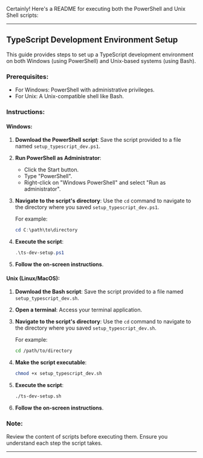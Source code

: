 Certainly! Here's a README for executing both the PowerShell and Unix Shell scripts:

---

## TypeScript Development Environment Setup

This guide provides steps to set up a TypeScript development environment on both Windows (using PowerShell) and Unix-based systems (using Bash).

### Prerequisites:

- For Windows: PowerShell with administrative privileges.
- For Unix: A Unix-compatible shell like Bash.

### Instructions:

#### Windows:

1. **Download the PowerShell script**: Save the script provided to a file named `setup_typescript_dev.ps1`.

2. **Run PowerShell as Administrator**:
   - Click the Start button.
   - Type "PowerShell".
   - Right-click on "Windows PowerShell" and select "Run as administrator".

3. **Navigate to the script's directory**:
   Use the `cd` command to navigate to the directory where you saved `setup_typescript_dev.ps1`.

   For example:
   ```powershell
   cd C:\path\to\directory
   ```

4. **Execute the script**:
   ```powershell
   .\ts-dev-setup.ps1
   ```

5. **Follow the on-screen instructions**.

#### Unix (Linux/MacOS):

1. **Download the Bash script**: Save the script provided to a file named `setup_typescript_dev.sh`.

2. **Open a terminal**: Access your terminal application.

3. **Navigate to the script's directory**:
   Use the `cd` command to navigate to the directory where you saved `setup_typescript_dev.sh`.

   For example:
   ```bash
   cd /path/to/directory
   ```

4. **Make the script executable**:
   ```bash
   chmod +x setup_typescript_dev.sh
   ```

5. **Execute the script**:
   ```bash
   ./ts-dev-setup.sh
   ```

6. **Follow the on-screen instructions**.

### Note:

Review the content of scripts before executing them. Ensure you understand each step the script takes.

---

